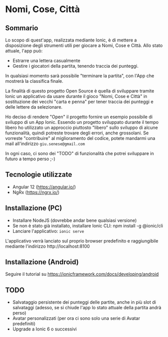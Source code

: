 # Nomi, Cose, Città

## Sommario

Lo scopo di quest'app, realizzata mediante Ionic, è di mettere a disposizione degli strumenti utili per giocare a Nomi, Cose e Città. Allo stato attuale, l'app può:
- Estrarre una lettera casualmente
- Gestire i giocatori della partita, tenendo traccia dei punteggi.

In qualsiasi momento sarà possibile "terminare la partita", con l'App che mostrerà la classifica finale.

La finalità di questo progetto Open Source è quella di sviluppare tramite Ionic un applicativo da usare durante il gioco "Nomi, Cose e Città" in sostituzione dei vecchi "carta e penna" per tener traccia dei punteggi e delle lettere da selezionare.

Ho deciso di rendere "Open" il progetto fornire un esempio possibile di sviluppo di un App Ionic. Essendo un progetto sviluppato durante il tempo libero ho utilizzato un approccio piuttosto "libero" sullo sviluppo di alcune funzionalità, quindi potreste trovare degli errori, anche grossolani. Se vorreste "contribuire" al miglioramento del codice, potete mandarmi una mail all'indirizzo `giu.senese@gmail.com`

In ogni caso, ci sono dei "TODO" di funzionalità che potrei sviluppare in futuro a tempo perso ;-)

## Tecnologie utilizzate
- Angular 12 (https://angular.io/)
- NgRx (https://ngrx.io/)

## Installazione (PC)
- Installare NodeJS (dovrebbe andar bene qualsiasi versione)
- Se non è stato già installato, installare Ionic CLI: npm install -g @ionic/cli
- Lanciare l'applicativo: `ionic serve`

L'applicativo verrà lanciato sul proprio browser predefinito e raggiungibile mediante l'indirizzo http://localhost:8100

## Installazione (Android)
Seguire il tutorial su https://ionicframework.com/docs/developing/android


## TODO
- Salvataggio persistente dei punteggi delle partite, anche in più slot di salvataggi (adesso, se si chiude l'app lo stato attuale della partita andrà perso)
- Avatar personalizzati (per ora ci sono solo una serie di Avatar predefiniti)
- Upgrade a Ionic 6 o successivi
